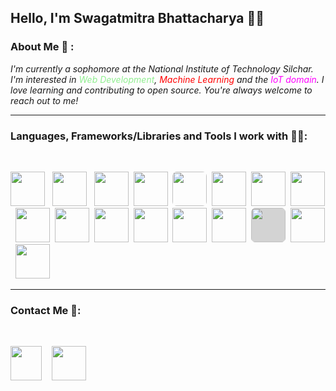 ## **Hello, I'm Swagatmitra Bhattacharya 🙋‍♂️**

### About Me 🙂 : 

*I'm currently a sophomore at the National Institute of Technology Silchar. I'm interested in <span style="color:lightgreen">Web Development</span>, <span style="color:red">Machine Learning</span> and the <span style="color:magenta">IoT domain</span>. I love learning and contributing to open source. You're always welcome to reach out to me!*

---

### Languages, Frameworks/Libraries and Tools I work with 🧑‍💻: 

<br>

[<img src="https://cdn.jsdelivr.net/gh/devicons/devicon/icons/cplusplus/cplusplus-plain.svg" height="55px"/>][repo] &nbsp;
[<img src="https://cdn.jsdelivr.net/gh/devicons/devicon/icons/html5/html5-original.svg" height="55px"/>][repo] &nbsp;
[<img src="https://cdn.jsdelivr.net/gh/devicons/devicon/icons/css3/css3-original.svg" height="55px"/>][repo]&nbsp;
[<img src="https://cdn.jsdelivr.net/gh/devicons/devicon/icons/tailwindcss/tailwindcss-plain.svg" height="55px"/>][repo]&nbsp;
[<img src="https://cdn.jsdelivr.net/gh/devicons/devicon/icons/javascript/javascript-plain.svg" height="55px" style="border-radius:7px" />][repo]&nbsp;
[<img src="https://cdn.jsdelivr.net/gh/devicons/devicon/icons/python/python-original.svg" height="55px" />][repo]&nbsp;
[<img src="https://cdn.jsdelivr.net/gh/devicons/devicon/icons/react/react-original.svg" height="55px"/>][repo]&nbsp;
[<img src="https://cdn.jsdelivr.net/gh/devicons/devicon/icons/nodejs/nodejs-original.svg" height="55px"/>][repo]&nbsp;
[<img src="https://cdn.jsdelivr.net/gh/devicons/devicon/icons/vscode/vscode-original.svg" height="55px"/>][repo]&nbsp;
[<img src="https://cdn.jsdelivr.net/gh/devicons/devicon/icons/git/git-original.svg" height="55px"/>][repo]&nbsp;
[<img src="https://cdn.jsdelivr.net/gh/devicons/devicon/icons/linux/linux-original.svg" height="55px"/>][repo]&nbsp;
[<img src="https://cdn.jsdelivr.net/gh/devicons/devicon/icons/bash/bash-original.svg" height="55px"/>][repo]&nbsp;
[<img src="https://cdn.jsdelivr.net/gh/devicons/devicon/icons/arduino/arduino-original.svg" height="55px"/>][repo]&nbsp;
[<img src="https://cdn.jsdelivr.net/gh/devicons/devicon/icons/numpy/numpy-original.svg" height="55px"/>][repo]&nbsp;
[<img src="https://cdn.jsdelivr.net/gh/devicons/devicon/icons/pandas/pandas-original.svg" height="55px" style="background:lightgray;border-radius:7px"/>][repo]&nbsp;
[<img src="https://cdn.jsdelivr.net/gh/devicons/devicon/icons/tensorflow/tensorflow-original.svg" height="55px"/>][repo]&nbsp;
[<img src="https://cdn.jsdelivr.net/gh/devicons/devicon/icons/pytorch/pytorch-original.svg" height="55px"/>][repo]&nbsp;
       
---
### Contact Me 🐬:

<br>

[<img src="https://cdn.jsdelivr.net/gh/devicons/devicon/icons/twitter/twitter-original.svg" height="55px" width="50px"/>][twitter]
&nbsp;&nbsp; 
[<img src="https://cdn.jsdelivr.net/gh/devicons/devicon/icons/linkedin/linkedin-original.svg" height="55px"/>][linkedin]


[twitter]: https://twitter.com/swagatmitra
[linkedin]: https://in.linkedin.com/in/swagatmitra-bhattacharya-572048254
[repo]: https://github.com/swagatmitra-b


          
          

          
          
          
          

          
